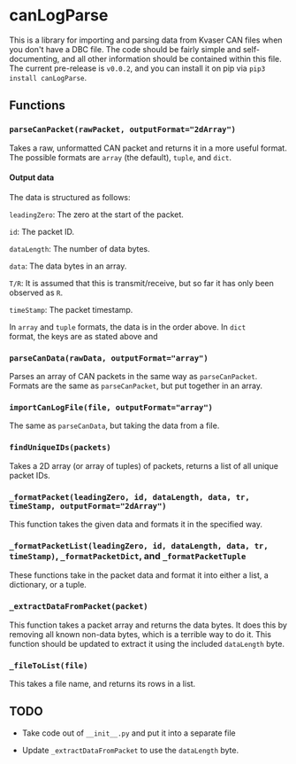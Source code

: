 
# canLogParse

This is a library for importing and parsing data from Kvaser CAN files when you don't have a DBC file. The code should be fairly simple and self-documenting, and all other information should be contained within this file. The current pre-release is `v0.0.2`, and you can install it on pip via `pip3 install canLogParse`.

  

## Functions

### `parseCanPacket(rawPacket, outputFormat="2dArray")`
Takes a raw, unformatted CAN packet and returns it in a more useful format. The possible formats are `array` (the default), `tuple`, and `dict`. 

#### Output data

The data is structured as follows:

`leadingZero`: The zero at the start of the packet.

`id`: The packet ID.

`dataLength`: The number of data bytes.

`data`: The data bytes in an array.

`T/R`: It is assumed that this is transmit/receive, but so far it has only been observed as `R`.

`timeStamp`: The packet timestamp.  

In `array` and `tuple` formats, the data is in the order above. In `dict	` format, the keys are as stated above and 

### `parseCanData(rawData, outputFormat="array")`
Parses an array of CAN packets in the same way as `parseCanPacket`. Formats are the same as `parseCanPacket`, but put together in an array.

### `importCanLogFile(file, outputFormat="array")`

The same as `parseCanData`, but taking the data from a file.

### `findUniqueIDs(packets)`

Takes a 2D array (or array of tuples) of packets, returns a list of all unique packet IDs.

### `_formatPacket(leadingZero, id, dataLength, data, tr, timeStamp, outputFormat="2dArray")`

This function takes the given data and formats it in the specified way.

### `_formatPacketList(leadingZero, id, dataLength, data, tr, timeStamp)`, `_formatPacketDict`, and `_formatPacketTuple`

These functions take in the packet data and format it into either a list, a dictionary, or a tuple.

### `_extractDataFromPacket(packet)`

This function takes a packet array and returns the data bytes. It does this by removing all known non-data bytes, which is a terrible way to do it. This function should be updated to extract it using the included `dataLength` byte.

### `_fileToList(file)`

This takes a file name, and returns its rows in a list.

## TODO

- Take code out of `__init__.py` and put it into a separate file

- Update `_extractDataFromPacket` to use the `dataLength` byte.
